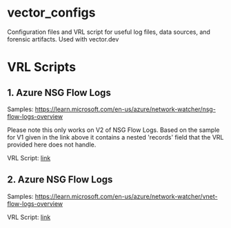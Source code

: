 # vector_configs
Configuration files and VRL script for useful log files, data sources, and forensic artifacts. Used with vector.dev

# VRL Scripts

## 1. Azure NSG Flow Logs

Samples: https://learn.microsoft.com/en-us/azure/network-watcher/nsg-flow-logs-overview

Please note this only works on V2 of NSG Flow Logs. Based on the sample for V1 given in the link above it contains a nested 'records' field that the VRL provided here does not handle.

VRL Script: [link](nsg_flow_logs.vrl)

## 2. Azure NSG Flow Logs

Samples: https://learn.microsoft.com/en-us/azure/network-watcher/vnet-flow-logs-overview

VRL Script: [link](vnet_flow_logs.vrl)